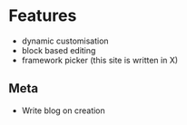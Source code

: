 # Features

- dynamic customisation
- block based editing
- framework picker (this site is written in X)

## Meta

- Write blog on creation
